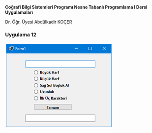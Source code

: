 <p><b>Coğrafi Bilgi Sistemleri Programı Nesne Tabanlı Programlama I Dersi Uygulamaları</b></p>
<p> Dr. Öğr. Üyesi Abdülkadir KOÇER</p>
<H3>Uygulama 12</H3>
<img src="https://github.com/akocer/Nesne-I/blob/main/uyg12/U12.png"/>
